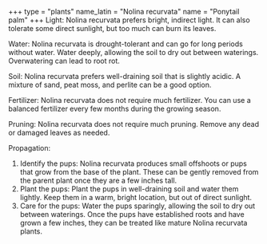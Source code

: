 +++
type            = "plants"
name_latin      = "Nolina recurvata"
name            = "Ponytail palm"
+++
Light: Nolina recurvata prefers bright, indirect light. It can also tolerate some direct sunlight, but too much can burn its leaves.

Water: Nolina recurvata is drought-tolerant and can go for long periods without water. Water deeply, allowing the soil to dry out between waterings. Overwatering can lead to root rot.

Soil: Nolina recurvata prefers well-draining soil that is slightly acidic. A mixture of sand, peat moss, and perlite can be a good option.

Fertilizer: Nolina recurvata does not require much fertilizer. You can use a balanced fertilizer every few months during the growing season.

Pruning: Nolina recurvata does not require much pruning. Remove any dead or damaged leaves as needed.

Propagation:
1. Identify the pups: Nolina recurvata produces small offshoots or pups that grow from the base of the plant. These can be gently removed from the parent plant once they are a few inches tall.
2. Plant the pups: Plant the pups in well-draining soil and water them lightly. Keep them in a warm, bright location, but out of direct sunlight.
3. Care for the pups: Water the pups sparingly, allowing the soil to dry out between waterings. Once the pups have established roots and have grown a few inches, they can be treated like mature Nolina recurvata plants.